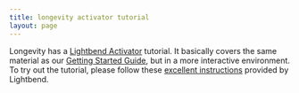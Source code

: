```yaml
---
title: longevity activator tutorial
layout: page
---
```


Longevity has a [Lightbend
Activator](https://www.lightbend.com/community/core-tools/activator-and-sbt)
tutorial. It basically covers the same material as our [Getting
Started Guide](getting-started), but in a more interactive
environment. To try out the tutorial, please follow these [excellent
instructions](http://www.lightbend.com/activator/template/activator-longevity-tutorial)
provided by Lightbend.
